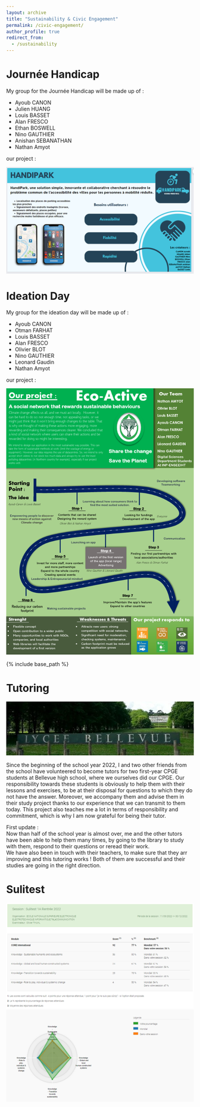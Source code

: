 ```yaml
---
layout: archive
title: "Sustainability & Civic Engagement"
permalink: /civic-engagement/
author_profile: true
redirect_from:
  - /sustainability
---
```

Journée Handicap
======

My group for the Journée Handicap will be made up of :  
- Ayoub CANON  
- Julien HUANG  
- Louis BASSET
- Alan FRESCO  
- Ethan BOSWELL  
- Nino GAUTHIER
- Anishan SEBANATHAN
- Nathan Amyot

our project : 

![Handipark](/HANDIPARK.png)



Ideation Day
======

My group for the ideation day will be made up of :  
- Ayoub CANON  
- Otman FARHAT  
- Louis BASSET
- Alan FRESCO  
- Olivier BLOT  
- Nino GAUTHIER
- Leonard Gaudin
- Nathan Amyot


our project : 

![Ideationday](/ideationday.png)

{% include base_path %}

Tutoring
======

![Bellevue](/files/bellevue.jpeg)

Since the beginning of the school year 2022, I and two other friends from the school have volunteered to become tutors for two first-year CPGE students at Bellevue high school, where we ourselves did our CPGE.
Our responsibility towards these students is obviously to help them with their lessons and exercises, to be at their disposal for questions to which they do not have the answer. Moreover, we accompany them and advise them in their study project thanks to our experience that we can transmit to them today.
This project also teaches me a lot in terms of responsibility and commitment, which is why I am now grateful for being their tutor.
  
First update :   
Now than half of the school year is almost over, me and the other tutors have been able to help them many times, by going to the library to study with them, respond to their questions or reread their work.  
We have also been in touch with their teachers, to make sure that they arr improving and this tutoring works ! Both of them are successful and their studies are going in the right direction.

Sulitest
======
![Sulitest1](/files/SHS1.png)
![Sulitest2](/files/SHS2.png)

